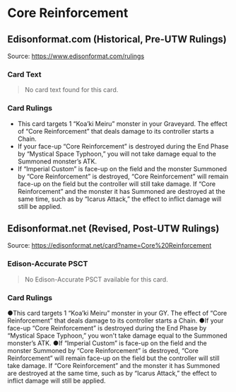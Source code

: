 # Core Reinforcement

## Edisonformat.com (Historical, Pre-UTW Rulings)

Source: https://www.edisonformat.com/rulings

### Card Text

> No card text found for this card.

### Card Rulings

*   This card targets 1 “Koa’ki Meiru” monster in your Graveyard. The effect of “Core Reinforcement” that deals damage to its controller starts a Chain.
*   If your face-up “Core Reinforcement” is destroyed during the End Phase by “Mystical Space Typhoon,” you will not take damage equal to the Summoned monster’s ATK.
*   If “Imperial Custom” is face-up on the field and the monster Summoned by “Core Reinforcement” is destroyed, “Core Reinforcement” will remain face-up on the field but the controller will still take damage. If “Core Reinforcement” and the monster it has Summoned are destroyed at the same time, such as by “Icarus Attack,” the effect to inflict damage will still be applied.

## Edisonformat.net (Revised, Post-UTW Rulings)

Source: https://edisonformat.net/card?name=Core%20Reinforcement

### Edison-Accurate PSCT

> No Edison-Accurate PSCT available for this card.

### Card Rulings

●This card targets 1 “Koa’ki Meiru” monster in your GY. The effect of “Core Reinforcement” that deals damage to its controller starts a Chain.
●If your face-up “Core Reinforcement” is destroyed during the End Phase by “Mystical Space Typhoon,” you won't take damage equal to the Summoned monster’s ATK.
●If “Imperial Custom” is face-up on the field and the monster Summoned by “Core Reinforcement” is destroyed, “Core Reinforcement” will remain face-up on the field but the controller will still take damage. If “Core Reinforcement” and the monster it has Summoned are destroyed at the same time, such as by “Icarus Attack,” the effect to inflict damage will still be applied.
            